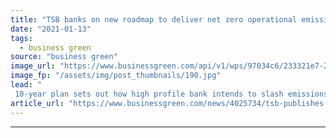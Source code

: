 ```yaml
---
title: "TSB banks on new roadmap to deliver net zero operational emissions by 2030"
date: "2021-01-13"
tags: 
  - business green
source: "business green"
image_url: "https://www.businessgreen.com/api/v1/wps/97034c6/233321e7-26f9-4b02-ae0a-a927015e8d28/4/TSB-Logo-April-2018-590-361-185x114.jpg"
image_fp: "/assets/img/post_thumbnails/190.jpg"
lead: "
 10-year plan sets out how high profile bank intends to slash emissions generated by company cars, buildings, and boilers ..."
article_url: "https://www.businessgreen.com/news/4025734/tsb-publishes-roadmap-net-zero-operational-emissions-2030"
---
```


---
